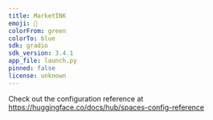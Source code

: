 ```yaml
---
title: MarketINK
emoji: 🤖
colorFrom: green
colorTo: blue
sdk: gradio
sdk_version: 3.4.1
app_file: launch.py
pinned: false
license: unknown
---
```


Check out the configuration reference at https://huggingface.co/docs/hub/spaces-config-reference